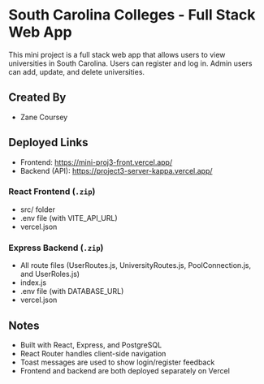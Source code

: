 # South Carolina Colleges - Full Stack Web App

This mini project is a full stack web app that allows users to view universities in South Carolina. Users can register and log in. Admin users can add, update, and delete universities.

## Created By
- Zane Coursey  

## Deployed Links
- Frontend:  https://mini-proj3-front.vercel.app/
- Backend (API): https://project3-server-kappa.vercel.app/

### React Frontend (`.zip`)
- src/ folder
- .env file (with VITE_API_URL)
- vercel.json

### Express Backend (`.zip`)
- All route files (UserRoutes.js, UniversityRoutes.js, PoolConnection.js, and UserRoles.js)
- index.js
- .env file (with DATABASE_URL)
- vercel.json

## Notes
- Built with React, Express, and PostgreSQL
- React Router handles client-side navigation
- Toast messages are used to show login/register feedback
- Frontend and backend are both deployed separately on Vercel
